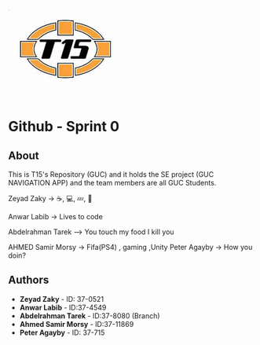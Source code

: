 ﻿![Logo](team15-logo.jpg)
# Github - Sprint 0

## About
This is T15's Repository (GUC) and it holds the SE project (GUC NAVIGATION APP) and the team members are all GUC Students.

Zeyad Zaky -> ☕, 💻, 💤,  🔁

Anwar Labib -> Lives to code

Abdelrahman Tarek --> You touch my food I kill you

AHMED Samir Morsy -> Fifa(PS4) , gaming ,Unity
Peter Agayby -> How you doin?

## Authors

* **Zeyad Zaky** - ID: 37-0521
* **Anwar Labib** - ID:37-4549
* **Abdelrahman Tarek** - ID:37-8080 (Branch)
* **Ahmed Samir Morsy** - ID:37-11869
* **Peter Agayby** - ID: 37-715
